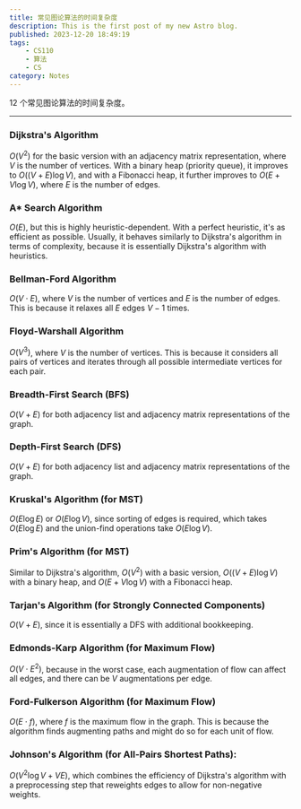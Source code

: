```yaml
---
title: 常见图论算法的时间复杂度
description: This is the first post of my new Astro blog.
published: 2023-12-20 18:49:19
tags:
    - CS110
    - 算法
    - CS
category: Notes
---
```


12 个常见图论算法的时间复杂度。

<!--more-->

---

### Dijkstra's Algorithm
  $O(V^2)$ for the basic version with an adjacency matrix representation, where $V$ is the number of vertices. With a binary heap (priority queue), it improves to $O((V + E) \log V)$, and with a Fibonacci heap, it further improves to $O(E + V \log V)$, where $E$ is the number of edges.

### A* Search Algorithm
  $O(E)$, but this is highly heuristic-dependent. With a perfect heuristic, it's as efficient as possible. Usually, it behaves similarly to Dijkstra's algorithm in terms of complexity, because it is essentially Dijkstra's algorithm with heuristics.

### Bellman-Ford Algorithm
  $O(V \cdot E)$, where $V$ is the number of vertices and $E$ is the number of edges. This is because it relaxes all $E$ edges $V-1$ times.

### Floyd-Warshall Algorithm
  $O(V^3)$, where $V$ is the number of vertices. This is because it considers all pairs of vertices and iterates through all possible intermediate vertices for each pair.

### Breadth-First Search (BFS)
  $O(V + E)$ for both adjacency list and adjacency matrix representations of the graph.

### Depth-First Search (DFS)
  $O(V + E)$ for both adjacency list and adjacency matrix representations of the graph.

### Kruskal's Algorithm (for MST)
  $O(E \log E)$ or $O(E \log V)$, since sorting of edges is required, which takes $O(E \log E)$ and the union-find operations take $O(E \log V)$.

### Prim's Algorithm (for MST)
  Similar to Dijkstra's algorithm, $O(V^2)$ with a basic version, $O((V + E) \log V)$ with a binary heap, and $O(E + V \log V)$ with a Fibonacci heap.

### Tarjan's Algorithm (for Strongly Connected Components)
  $O(V + E)$, since it is essentially a DFS with additional bookkeeping.

### Edmonds-Karp Algorithm (for Maximum Flow)
  $O(V \cdot E^2)$, because in the worst case, each augmentation of flow can affect all edges, and there can be $V$ augmentations per edge.

### Ford-Fulkerson Algorithm (for Maximum Flow)
  $O(E \cdot f)$, where $f$ is the maximum flow in the graph. This is because the algorithm finds augmenting paths and might do so for each unit of flow.

### Johnson's Algorithm (for All-Pairs Shortest Paths):
  $O(V^2 \log V + VE)$, which combines the efficiency of Dijkstra's algorithm with a preprocessing step that reweights edges to allow for non-negative weights.